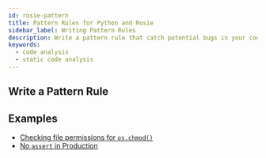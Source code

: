 ```yaml
---
id: rosie-pattern
title: Pattern Rules for Python and Rosie
sidebar_label: Writing Pattern Rules
description: Write a pattern rule that catch potential bugs in your code
keywords:
  - code analysis
  - static code analysis
---
```


## Write a Pattern Rule

## Examples

- [Checking file permissions for `os.chmod()`](https://app.codiga.io/hub/ruleset/python-security/file-write-others)
- [No `assert` in Production](https://app.codiga.io/hub/ruleset/python-best-practices/no-assert)
